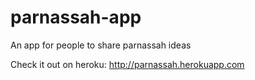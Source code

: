 # parnassah-app
An app for people to share parnassah ideas

Check it out on heroku: http://parnassah.herokuapp.com
